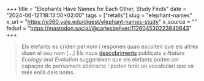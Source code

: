 +++
title = "Elephants Have Names for Each Other, Study Finds"
date = "2024-06-12T18:13:50+02:00"
tags = ["retalls"]
slug = "elephant-names"
x_url = "https://e360.yale.edu/digest/elephant-names-study"
x_source = ""
fedurl = "https://mastodon.social/@carlesbellver/112604530223840643"
+++

> Els elefants es criden pel nom i responen quan escolten que els altres diuen el seu nom \[…\] Els nous [descobriments](https://dx.doi.org/10.1038/s41559-024-02420-w) publicats a *Nature Ecology and Evolution* suggereixen que els elefants poden ser capaços de pensament abstracte i poden tenir un vocabulari que va més enllà dels noms.
